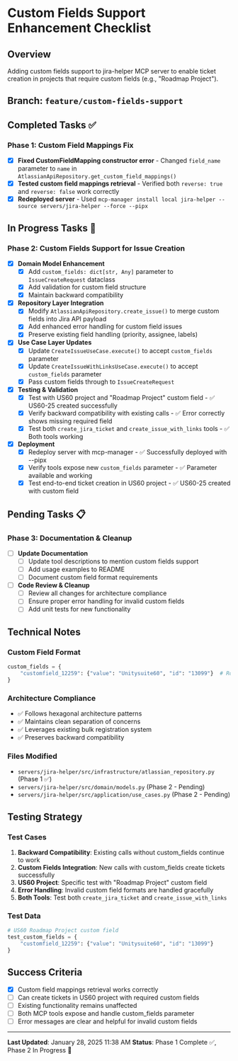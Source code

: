 # Custom Fields Support Enhancement Checklist

## Overview
Adding custom fields support to jira-helper MCP server to enable ticket creation in projects that require custom fields (e.g., "Roadmap Project").

## Branch: `feature/custom-fields-support`

## Completed Tasks ✅

### Phase 1: Custom Field Mappings Fix
- [x] **Fixed CustomFieldMapping constructor error** - Changed `field_name` parameter to `name` in `AtlassianApiRepository.get_custom_field_mappings()`
- [x] **Tested custom field mappings retrieval** - Verified both `reverse: true` and `reverse: false` work correctly
- [x] **Redeployed server** - Used `mcp-manager install local jira-helper --source servers/jira-helper --force --pipx`

## In Progress Tasks 🔄

### Phase 2: Custom Fields Support for Issue Creation
- [x] **Domain Model Enhancement**
  - [x] Add `custom_fields: dict[str, Any]` parameter to `IssueCreateRequest` dataclass
  - [x] Add validation for custom field structure
  - [x] Maintain backward compatibility

- [x] **Repository Layer Integration**
  - [x] Modify `AtlassianApiRepository.create_issue()` to merge custom fields into Jira API payload
  - [x] Add enhanced error handling for custom field issues
  - [x] Preserve existing field handling (priority, assignee, labels)

- [x] **Use Case Layer Updates**
  - [x] Update `CreateIssueUseCase.execute()` to accept `custom_fields` parameter
  - [x] Update `CreateIssueWithLinksUseCase.execute()` to accept `custom_fields` parameter
  - [x] Pass custom fields through to `IssueCreateRequest`

- [x] **Testing & Validation**
  - [x] Test with US60 project and "Roadmap Project" custom field - ✅ US60-25 created successfully
  - [x] Verify backward compatibility with existing calls - ✅ Error correctly shows missing required field
  - [x] Test both `create_jira_ticket` and `create_issue_with_links` tools - ✅ Both tools working

- [x] **Deployment**
  - [x] Redeploy server with mcp-manager - ✅ Successfully deployed with --pipx
  - [x] Verify tools expose new `custom_fields` parameter - ✅ Parameter available and working
  - [x] Test end-to-end ticket creation in US60 project - ✅ US60-25 created with custom field

## Pending Tasks 📋

### Phase 3: Documentation & Cleanup
- [ ] **Update Documentation**
  - [ ] Update tool descriptions to mention custom fields support
  - [ ] Add usage examples to README
  - [ ] Document custom field format requirements

- [ ] **Code Review & Cleanup**
  - [ ] Review all changes for architecture compliance
  - [ ] Ensure proper error handling for invalid custom fields
  - [ ] Add unit tests for new functionality

## Technical Notes

### Custom Field Format
```python
custom_fields = {
    "customfield_12259": {"value": "Unitysuite60", "id": "13099"}  # Roadmap Project
}
```

### Architecture Compliance
- ✅ Follows hexagonal architecture patterns
- ✅ Maintains clean separation of concerns
- ✅ Leverages existing bulk registration system
- ✅ Preserves backward compatibility

### Files Modified
- `servers/jira-helper/src/infrastructure/atlassian_repository.py` (Phase 1 ✅)
- `servers/jira-helper/src/domain/models.py` (Phase 2 - Pending)
- `servers/jira-helper/src/application/use_cases.py` (Phase 2 - Pending)

## Testing Strategy

### Test Cases
1. **Backward Compatibility**: Existing calls without custom_fields continue to work
2. **Custom Fields Integration**: New calls with custom_fields create tickets successfully
3. **US60 Project**: Specific test with "Roadmap Project" custom field
4. **Error Handling**: Invalid custom field formats are handled gracefully
5. **Both Tools**: Test both `create_jira_ticket` and `create_issue_with_links`

### Test Data
```python
# US60 Roadmap Project custom field
test_custom_fields = {
    "customfield_12259": {"value": "Unitysuite60", "id": "13099"}
}
```

## Success Criteria
- [x] Custom field mappings retrieval works correctly
- [ ] Can create tickets in US60 project with required custom fields
- [ ] Existing functionality remains unaffected
- [ ] Both MCP tools expose and handle custom_fields parameter
- [ ] Error messages are clear and helpful for invalid custom fields

---
**Last Updated**: January 28, 2025 11:38 AM
**Status**: Phase 1 Complete ✅, Phase 2 In Progress 🔄
